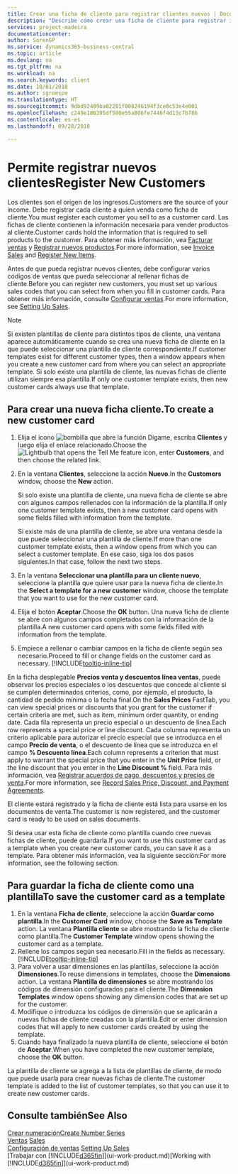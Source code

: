 ```yaml
---
title: Crear una ficha de cliente para registrar clientes nuevos | Documentos de Microsoft
description: "Describe cómo crear una ficha de cliente para registrar información acerca de cada cliente nuevo o existente a los que venda productos."
services: project-madeira
documentationcenter: 
author: SorenGP
ms.service: dynamics365-business-central
ms.topic: article
ms.devlang: na
ms.tgt_pltfrm: na
ms.workload: na
ms.search.keywords: client
ms.date: 10/01/2018
ms.author: sgroespe
ms.translationtype: HT
ms.sourcegitcommit: 9dbd92409ba02281f008246194f3ce0c53e4e001
ms.openlocfilehash: c249e186395df580e55a806fe7446f4d13c7b786
ms.contentlocale: es-es
ms.lasthandoff: 09/28/2018

---
```

# <a name="register-new-customers"></a><span data-ttu-id="df488-103">Permite registrar nuevos clientes</span><span class="sxs-lookup"><span data-stu-id="df488-103">Register New Customers</span></span>
<span data-ttu-id="df488-104">Los clientes son el origen de los ingresos.</span><span class="sxs-lookup"><span data-stu-id="df488-104">Customers are the source of your income.</span></span> <span data-ttu-id="df488-105">Debe registrar cada cliente a quien venda como ficha de cliente.</span><span class="sxs-lookup"><span data-stu-id="df488-105">You must register each customer you sell to as a customer card.</span></span> <span data-ttu-id="df488-106">Las fichas de cliente contienen la información necesaria para vender productos al cliente.</span><span class="sxs-lookup"><span data-stu-id="df488-106">Customer cards hold the information that is required to sell products to the customer.</span></span> <span data-ttu-id="df488-107">Para obtener más información, vea [Facturar ventas](sales-how-invoice-sales.md) y [Registrar nuevos productos](inventory-how-register-new-items.md).</span><span class="sxs-lookup"><span data-stu-id="df488-107">For more information, see [Invoice Sales](sales-how-invoice-sales.md) and [Register New Items](inventory-how-register-new-items.md).</span></span>  

<span data-ttu-id="df488-108">Antes de que pueda registrar nuevos clientes, debe configurar varios códigos de ventas que pueda seleccionar al rellenar fichas de cliente.</span><span class="sxs-lookup"><span data-stu-id="df488-108">Before you can register new customers, you must set up various sales codes that you can select from when you fill in customer cards.</span></span> <span data-ttu-id="df488-109">Para obtener más información, consulte [Configurar ventas](sales-setup-sales.md).</span><span class="sxs-lookup"><span data-stu-id="df488-109">For more information, see [Setting Up Sales](sales-setup-sales.md).</span></span>

> [!NOTE]  
>   <span data-ttu-id="df488-110">Si existen plantillas de cliente para distintos tipos de cliente, una ventana aparece automáticamente cuando se crea una nueva ficha de cliente en la que puede seleccionar una plantilla de cliente correspondiente.</span><span class="sxs-lookup"><span data-stu-id="df488-110">If customer templates exist for different customer types, then a window appears when you create a new customer card from where you can select an appropriate template.</span></span> <span data-ttu-id="df488-111">Si solo existe una plantilla de cliente, las nuevas fichas de cliente utilizan siempre esa plantilla.</span><span class="sxs-lookup"><span data-stu-id="df488-111">If only one customer template exists, then new customer cards always use that template.</span></span>

## <a name="to-create-a-new-customer-card"></a><span data-ttu-id="df488-112">Para crear una nueva ficha cliente.</span><span class="sxs-lookup"><span data-stu-id="df488-112">To create a new customer card</span></span>
1. <span data-ttu-id="df488-113">Elija el icono ![bombilla que abre la función Dígame](media/ui-search/search_small.png "Dígame que desea hacer"), escriba **Clientes** y luego elija el enlace relacionado.</span><span class="sxs-lookup"><span data-stu-id="df488-113">Choose the ![Lightbulb that opens the Tell Me feature](media/ui-search/search_small.png "Tell me what you want to do") icon, enter **Customers**, and then choose the related link.</span></span>  
2. <span data-ttu-id="df488-114">En la ventana **Clientes**, seleccione la acción **Nuevo**.</span><span class="sxs-lookup"><span data-stu-id="df488-114">In the **Customers** window, choose the **New** action.</span></span>

    <span data-ttu-id="df488-115">Si solo existe una plantilla de cliente, una nueva ficha de cliente se abre con algunos campos rellenados con la información de la plantilla.</span><span class="sxs-lookup"><span data-stu-id="df488-115">If only one customer template exists, then a new customer card opens with some fields filled with information from the template.</span></span>

    <span data-ttu-id="df488-116">Si existe más de una plantilla de cliente, se abre una ventana desde la que puede seleccionar una plantilla de cliente.</span><span class="sxs-lookup"><span data-stu-id="df488-116">If more than one customer template exists, then a window opens from which you can select a customer template.</span></span> <span data-ttu-id="df488-117">En ese caso, siga los dos pasos siguientes.</span><span class="sxs-lookup"><span data-stu-id="df488-117">In that case, follow the next two steps.</span></span>
3. <span data-ttu-id="df488-118">En la ventana **Seleccionar una plantilla para un cliente nuevo**, seleccione la plantilla que quiere usar para la nueva ficha de cliente.</span><span class="sxs-lookup"><span data-stu-id="df488-118">In the **Select a template for a new customer** window, choose the template that you want to use for the new customer card.</span></span>
4. <span data-ttu-id="df488-119">Elija el botón **Aceptar**.</span><span class="sxs-lookup"><span data-stu-id="df488-119">Choose the **OK** button.</span></span> <span data-ttu-id="df488-120">Una nueva ficha de cliente se abre con algunos campos completados con la información de la plantilla.</span><span class="sxs-lookup"><span data-stu-id="df488-120">A new customer card opens with some fields filled with information from the template.</span></span>  
5. <span data-ttu-id="df488-121">Empiece a rellenar o cambiar campos en la ficha de cliente según sea necesario.</span><span class="sxs-lookup"><span data-stu-id="df488-121">Proceed to fill or change fields on the customer card as necessary.</span></span> [!INCLUDE[tooltip-inline-tip](includes/tooltip-inline-tip_md.md)]

<span data-ttu-id="df488-122">En la ficha desplegable **Precios venta y descuentos línea ventas**, puede observar los precios especiales o los descuentos que concede al cliente si se cumplen determinados criterios, como, por ejemplo, el producto, la cantidad de pedido mínima o la fecha final.</span><span class="sxs-lookup"><span data-stu-id="df488-122">On the **Sales Prices** FastTab, you can view special prices or discounts that you grant for the customer if certain criteria are met, such as item, minimum order quantity, or ending date.</span></span> <span data-ttu-id="df488-123">Cada fila representa un precio especial o un descuento de línea.</span><span class="sxs-lookup"><span data-stu-id="df488-123">Each row represents a special price or line discount.</span></span> <span data-ttu-id="df488-124">Cada columna representa un criterio aplicable para autorizar el precio especial que se introduzca en el campo **Precio de venta**, o el descuento de línea que se introduzca en el campo **% Descuento línea**.</span><span class="sxs-lookup"><span data-stu-id="df488-124">Each column represents a criterion that must apply to warrant the special price that you enter in the **Unit Price** field, or the line discount that you enter in the **Line Discount %** field.</span></span> <span data-ttu-id="df488-125">Para más información, vea [Registrar acuerdos de pago, descuentos y precios de venta](sales-how-record-sales-price-discount-payment-agreements.md).</span><span class="sxs-lookup"><span data-stu-id="df488-125">For more information, see [Record Sales Price, Discount, and Payment Agreements](sales-how-record-sales-price-discount-payment-agreements.md).</span></span>

<span data-ttu-id="df488-126">El cliente estará registrado y la ficha de cliente está lista para usarse en los documentos de venta.</span><span class="sxs-lookup"><span data-stu-id="df488-126">The customer is now registered, and the customer card is ready to be used on sales documents.</span></span>

<span data-ttu-id="df488-127">Si desea usar esta ficha de cliente como plantilla cuando cree nuevas fichas de cliente, puede guardarla.</span><span class="sxs-lookup"><span data-stu-id="df488-127">If you want to use this customer card as a template when you create new customer cards, you can save it as a template.</span></span> <span data-ttu-id="df488-128">Para obtener más información, vea la siguiente sección:</span><span class="sxs-lookup"><span data-stu-id="df488-128">For more information, see the following section.</span></span>

## <a name="to-save-the-customer-card-as-a-template"></a><span data-ttu-id="df488-129">Para guardar la ficha de cliente como una plantilla</span><span class="sxs-lookup"><span data-stu-id="df488-129">To save the customer card as a template</span></span>
1. <span data-ttu-id="df488-130">En la ventana **Ficha de cliente**, seleccione la acción **Guardar como plantilla**.</span><span class="sxs-lookup"><span data-stu-id="df488-130">In the **Customer Card** window, choose the **Save as Template** action.</span></span> <span data-ttu-id="df488-131">La ventana **Plantilla cliente** se abre mostrando la ficha de cliente como plantilla.</span><span class="sxs-lookup"><span data-stu-id="df488-131">The **Customer Template** window opens showing the customer card as a template.</span></span>
2. <span data-ttu-id="df488-132">Rellene los campos según sea necesario.</span><span class="sxs-lookup"><span data-stu-id="df488-132">Fill in the fields as necessary.</span></span> [!INCLUDE[tooltip-inline-tip](includes/tooltip-inline-tip_md.md)]
3. <span data-ttu-id="df488-133">Para volver a usar dimensiones en las plantillas, seleccione la acción **Dimensiones**.</span><span class="sxs-lookup"><span data-stu-id="df488-133">To reuse dimensions in templates, choose the **Dimensions** action.</span></span> <span data-ttu-id="df488-134">La ventana **Plantilla de dimensiones** se abre mostrando los códigos de dimensión configurados para el cliente.</span><span class="sxs-lookup"><span data-stu-id="df488-134">The **Dimension Templates** window opens showing any dimension codes that are set up for the customer.</span></span>
4. <span data-ttu-id="df488-135">Modifique o introduzca los códigos de dimensión que se aplicarán a nuevas fichas de cliente creadas con la plantilla.</span><span class="sxs-lookup"><span data-stu-id="df488-135">Edit or enter dimension codes that will apply to new customer cards created by using the template.</span></span>  
5. <span data-ttu-id="df488-136">Cuando haya finalizado la nueva plantilla de cliente, seleccione el botón de **Aceptar**.</span><span class="sxs-lookup"><span data-stu-id="df488-136">When you have completed the new customer template, choose the **OK** button.</span></span>

<span data-ttu-id="df488-137">La plantilla de cliente se agrega a la lista de plantillas de cliente, de modo que puede usarla para crear nuevas fichas de cliente.</span><span class="sxs-lookup"><span data-stu-id="df488-137">The customer template is added to the list of customer templates, so that you can use it to create new customer cards.</span></span>

## <a name="see-also"></a><span data-ttu-id="df488-138">Consulte también</span><span class="sxs-lookup"><span data-stu-id="df488-138">See Also</span></span>
[<span data-ttu-id="df488-139">Crear numeración</span><span class="sxs-lookup"><span data-stu-id="df488-139">Create Number Series</span></span>](ui-create-number-series.md)  
<span data-ttu-id="df488-140">[Ventas](sales-manage-sales.md)  </span><span class="sxs-lookup"><span data-stu-id="df488-140">[Sales](sales-manage-sales.md)  </span></span>  
<span data-ttu-id="df488-141">[Configuración de ventas](sales-setup-sales.md)  </span><span class="sxs-lookup"><span data-stu-id="df488-141">[Setting Up Sales](sales-setup-sales.md)  </span></span>  
<span data-ttu-id="df488-142">[Trabajar con [!INCLUDE[d365fin](includes/d365fin_md.md)]](ui-work-product.md)</span><span class="sxs-lookup"><span data-stu-id="df488-142">[Working with [!INCLUDE[d365fin](includes/d365fin_md.md)]](ui-work-product.md)</span></span>

